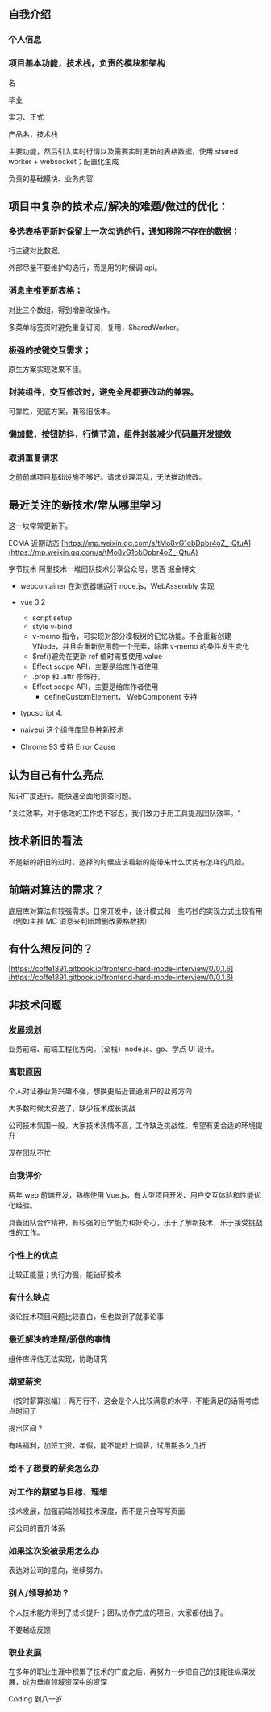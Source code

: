 ## 自我介绍

### 个人信息

### 项目基本功能，技术栈，负责的模块和架构

名

毕业

实习、正式

产品名，技术栈

主要功能，然后引入实时行情以及需要实时更新的表格数据，使用 shared worker + websocket；配置化生成

负责的基础模块、业务内容

## 项目中复杂的技术点/解决的难题/做过的优化：

### 多选表格更新时保留上一次勾选的行，通知移除不存在的数据；

行主键对比数据。

外部尽量不要维护勾选行，而是用的时候调 api。

### 消息主推更新表格；

对比三个数组，得到增删改操作。

多菜单标签页时避免重复订阅，复用，SharedWorker。

### 极强的按键交互需求；

原生方案实现效果不佳。

### 封装组件，交互修改时，避免全局都要改动的兼容。

可靠性，兜底方案，兼容旧版本。

### 懒加载，按钮防抖，行情节流，组件封装减少代码量开发提效

### 取消重复请求

之前前端项目基础设施不够好。请求处理混乱，无法推动修改。

## 最近关注的新技术/常从哪里学习

这一块常常更新下。

ECMA 近期动态 [https://mp.weixin.qq.com/s/tMo8vG1obDpbr4oZ_-QtuA](https://mp.weixin.qq.com/s/tMo8vG1obDpbr4oZ_-QtuA)

字节技术 阿里技术一堆团队技术分享公众号，思否 掘金博文

+ webcontainer 在浏览器端运行 node.js，WebAssembly 实现

+ vue 3.2
  - script setup
  - style v-bind
  - v-memo 指令，可实现对部分模板树的记忆功能。不会重新创建 VNode，并且会重新使用前一个元素，除非 v-memo 的条件发生变化
  - $ref()避免在更新 ref 值时需要使用.value
  - Effect scope API，主要是给库作者使用
  - .prop 和 .attr 修饰符。
  - Effect scope API，主要是给库作者使用
    - defineCustomElement， WebComponent 支持

+ typcscript 4.

+ naiveui 这个组件库里各种新技术

+ Chrome 93 支持 Error Cause

## 认为自己有什么亮点

知识广度还行。能快速全面地排查问题。

”关注效率，对于低效的工作绝不容忍，我们致力于用工具提高团队效率。“

## 技术新旧的看法

不是新的好旧的过时，选择的时候应该看新的能带来什么优势有怎样的风险。

## 前端对算法的需求？

底层库对算法有较强需求。日常开发中，设计模式和一些巧妙的实现方式比较有用（例如主推 MC 消息来判断增删改表格数据）

## 有什么想反问的？

[https://coffe1891.gitbook.io/frontend-hard-mode-interview/0/0.1.6](https://coffe1891.gitbook.io/frontend-hard-mode-interview/0/0.1.6)

## 非技术问题

### 发展规划

业务前端、前端工程化方向。（全栈）node.js、go、学点 UI 设计。

### 离职原因

个人对证券业务兴趣不强，想换更贴近普通用户的业务方向

大多数时候太安逸了，缺少技术成长挑战

公司技术氛围一般，大家技术热情不高，工作缺乏挑战性，希望有更合适的环境提升

现在团队不忙

### 自我评价

两年 web 前端开发，熟练使用 Vue.js，有大型项目开发、用户交互体验和性能优化经验。

具备团队合作精神，有较强的自学能力和好奇心，乐于了解新技术，乐于接受挑战性的工作。

### 个性上的优点

比较正能量；执行力强，能钻研技术

### 有什么缺点

谈论技术项目问题比较直白，但也做到了就事论事

### 最近解决的难题/骄傲的事情

组件库评估无法实现，协助研究

### 期望薪资

（按时薪算涨幅）；两万行不，这会是个人比较满意的水平，不能满足的话得考虑点时间了

提出区间？

有啥福利，加班工资，年假，能不能赶上调薪，试用期多久几折

### 给不了想要的薪资怎么办

### 对工作的期望与目标、理想

技术发展，加强前端领域技术深度，而不是只会写写页面

问公司的晋升体系

### 如果这次没被录用怎么办

表达对公司的意向，继续努力。

### 别人/领导抢功？

个人技术能力得到了成长提升；团队协作完成的项目，大家都付出了。

不要越级反馈

### 职业发展

在多年的职业生涯中积累了技术的广度之后，再努力一步把自己的技能往纵深发展，成为垂直领域资深中的资深

Coding 到八十岁

